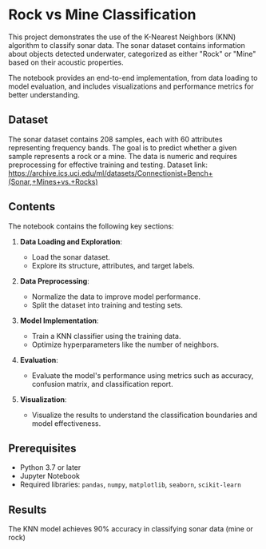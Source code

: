 
# Rock vs Mine Classification

This project demonstrates the use of the K-Nearest Neighbors (KNN) algorithm to classify sonar data. The sonar dataset contains information about objects detected underwater, categorized as either "Rock" or "Mine" based on their acoustic properties. 

The notebook provides an end-to-end implementation, from data loading to model evaluation, and includes visualizations and performance metrics for better understanding.

## Dataset

The sonar dataset contains 208 samples, each with 60 attributes representing frequency bands. The goal is to predict whether a given sample represents a rock or a mine. The data is numeric and requires preprocessing for effective training and testing. Dataset link: https://archive.ics.uci.edu/ml/datasets/Connectionist+Bench+(Sonar,+Mines+vs.+Rocks)



## Contents

The notebook contains the following key sections:

1. **Data Loading and Exploration**:
    - Load the sonar dataset.
    - Explore its structure, attributes, and target labels.

2. **Data Preprocessing**:
    - Normalize the data to improve model performance.
    - Split the dataset into training and testing sets.

3. **Model Implementation**:
    - Train a KNN classifier using the training data.
    - Optimize hyperparameters like the number of neighbors.

4. **Evaluation**:
    - Evaluate the model's performance using metrics such as accuracy, confusion matrix, and classification report.

5. **Visualization**:
    - Visualize the results to understand the classification boundaries and model effectiveness.


## Prerequisites

- Python 3.7 or later
- Jupyter Notebook
- Required libraries: `pandas`, `numpy`, `matplotlib`, `seaborn`, `scikit-learn`

## Results

The KNN model achieves 90% accuracy in classifying sonar data (mine or rock)


